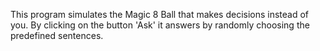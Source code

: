 This program simulates the Magic 8 Ball that makes decisions instead of you. By clicking on the button 'Ask' it answers by randomly choosing the predefined sentences.

